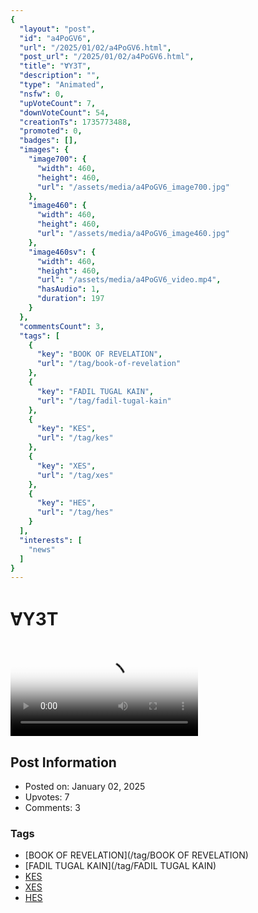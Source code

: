 ```yaml
---
{
  "layout": "post",
  "id": "a4PoGV6",
  "url": "/2025/01/02/a4PoGV6.html",
  "post_url": "/2025/01/02/a4PoGV6.html",
  "title": "ⱯY3T",
  "description": "",
  "type": "Animated",
  "nsfw": 0,
  "upVoteCount": 7,
  "downVoteCount": 54,
  "creationTs": 1735773488,
  "promoted": 0,
  "badges": [],
  "images": {
    "image700": {
      "width": 460,
      "height": 460,
      "url": "/assets/media/a4PoGV6_image700.jpg"
    },
    "image460": {
      "width": 460,
      "height": 460,
      "url": "/assets/media/a4PoGV6_image460.jpg"
    },
    "image460sv": {
      "width": 460,
      "height": 460,
      "url": "/assets/media/a4PoGV6_video.mp4",
      "hasAudio": 1,
      "duration": 197
    }
  },
  "commentsCount": 3,
  "tags": [
    {
      "key": "BOOK OF REVELATION",
      "url": "/tag/book-of-revelation"
    },
    {
      "key": "FADIL TUGAL KAIN",
      "url": "/tag/fadil-tugal-kain"
    },
    {
      "key": "KES",
      "url": "/tag/kes"
    },
    {
      "key": "XES",
      "url": "/tag/xes"
    },
    {
      "key": "HES",
      "url": "/tag/hes"
    }
  ],
  "interests": [
    "news"
  ]
}
---
```


# ⱯY3T

<video controls playsinline loop poster="/assets/media/a4PoGV6_image460.jpg">
  <source src="/assets/media/a4PoGV6_video.mp4" type="video/mp4">
  Your browser does not support the video tag.
</video>

## Post Information

- Posted on: January 02, 2025
- Upvotes: 7
- Comments: 3

### Tags

- [BOOK OF REVELATION](/tag/BOOK OF REVELATION)
- [FADIL TUGAL KAIN](/tag/FADIL TUGAL KAIN)
- [KES](/tag/KES)
- [XES](/tag/XES)
- [HES](/tag/HES)
